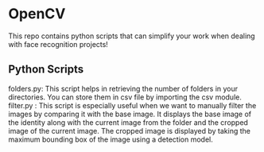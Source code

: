 # OpenCV
This repo contains python scripts that can simplify your work when dealing with face recognition projects!

## Python Scripts


folders.py: This script helps in retrieving the number of folders in your directories. You can store them in csv file by importing the csv module.\
filter.py : This script is especially useful when we want to manually filter the images by comparing it with the base image. It displays the base image of the identity along with the current image from the folder and the cropped image of the current image. The cropped image is displayed by taking the maximum bounding box of the image using a detection model.
